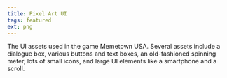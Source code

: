 ```yaml
---
title: Pixel Art UI
tags: featured
ext: png
---
```

The UI assets used in the game Memetown USA. Several assets include a dialogue box, various buttons and text boxes, an old-fashioned spinning meter, lots of small icons, and large UI elements like a smartphone and a scroll.